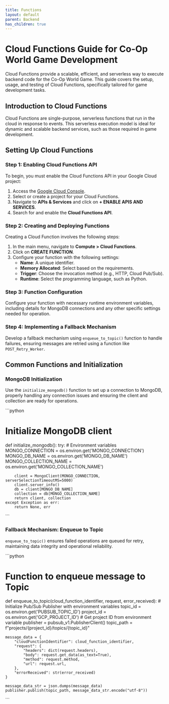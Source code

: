 ```yaml
---
title: Functions
layout: default
parent: Backend
has_children: true
---
```


# Cloud Functions Guide for Co-Op World Game Development

Cloud Functions provide a scalable, efficient, and serverless way to execute backend code for the Co-Op World Game. This guide covers the setup, usage, and testing of Cloud Functions, specifically tailored for game development tasks.

## Introduction to Cloud Functions

Cloud Functions are single-purpose, serverless functions that run in the cloud in response to events. This serverless execution model is ideal for dynamic and scalable backend services, such as those required in game development.

## Setting Up Cloud Functions

### Step 1: Enabling Cloud Functions API

To begin, you must enable the Cloud Functions API in your Google Cloud project:

1. Access the [Google Cloud Console](https://console.cloud.google.com/).
2. Select or create a project for your Cloud Functions.
3. Navigate to **APIs & Services** and click on **+ ENABLE APIS AND SERVICES**.
4. Search for and enable the **Cloud Functions API**.

### Step 2: Creating and Deploying Functions

Creating a Cloud Function involves the following steps:

1. In the main menu, navigate to **Compute > Cloud Functions**.
2. Click on **CREATE FUNCTION**.
3. Configure your function with the following settings:
   - **Name**: A unique identifier.
   - **Memory Allocated**: Select based on the requirements.
   - **Trigger**: Choose the invocation method (e.g., HTTP, Cloud Pub/Sub).
   - **Runtime**: Select the programming language, such as Python.

### Step 3: Function Configuration

Configure your function with necessary runtime environment variables, including details for MongoDB connections and any other specific settings needed for operation.

### Step 4: Implementing a Fallback Mechanism

Develop a fallback mechanism using `enqueue_to_topic()` function to handle failures, ensuring messages are retried using a function like `POST_Retry_Worker`.

## Common Functions and Initialization

### MongoDB Initialization

Use the `initialize_mongodb()` function to set up a connection to MongoDB, properly handling any connection issues and ensuring the client and collection are ready for operations.

\`\`\`python
# Initialize MongoDB client
def initialize_mongodb():
    try:
        # Environment variables
        MONGO_CONNECTION = os.environ.get('MONGO_CONNECTION')
        MONGO_DB_NAME = os.environ.get('MONGO_DB_NAME')
        MONGO_COLLECTION_NAME = os.environ.get('MONGO_COLLECTION_NAME')

        client = MongoClient(MONGO_CONNECTION, serverSelectionTimeoutMS=5000)
        client.server_info()
        db = client[MONGO_DB_NAME]
        collection = db[MONGO_COLLECTION_NAME]
        return client, collection
    except Exception as err:
        return None, err
\`\`\`

### Fallback Mechanism: Enqueue to Topic

`enqueue_to_topic()` ensures failed operations are queued for retry, maintaining data integrity and operational reliability.

\`\`\`python
# Function to enqueue message to Topic
def enqueue_to_topic(cloud_function_identifier, request, error_received):
    # Initialize Pub/Sub Publisher with environment variables
    topic_id = os.environ.get('PUBSUB_TOPIC_ID')
    project_id = os.environ.get('GCP_PROJECT_ID')  # Get project ID from environment variable
    publisher = pubsub_v1.PublisherClient()
    topic_path = f"projects/{project_id}/topics/{topic_id}"

    message_data = {
        "cloudFunctionIdentifier": cloud_function_identifier,
        "request": {
            "headers": dict(request.headers),
            "body": request.get_data(as_text=True),
            "method": request.method,
            "url": request.url,
        },
        "errorReceived": str(error_received)
    }
    
    message_data_str = json.dumps(message_data)
    publisher.publish(topic_path, message_data_str.encode("utf-8"))
\`\`\`
